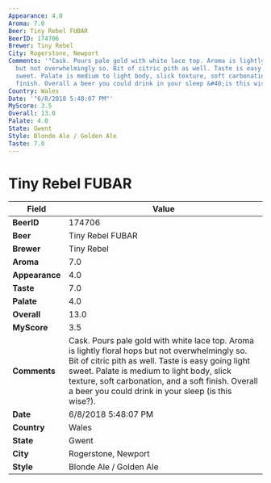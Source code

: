 ```yaml
---
Appearance: 4.0
Aroma: 7.0
Beer: Tiny Rebel FUBAR
BeerID: 174706
Brewer: Tiny Rebel
City: Rogerstone, Newport
Comments: '"Cask. Pours pale gold with white lace top. Aroma is lightly floral hops
  but not overwhelmingly so. Bit of citric pith as well. Taste is easy going light
  sweet. Palate is medium to light body, slick texture, soft carbonation, and a soft
  finish. Overall a beer you could drink in your sleep &#40;is this wise?&#41;."'
Country: Wales
Date: '"6/8/2018 5:48:07 PM"'
MyScore: 3.5
Overall: 13.0
Palate: 4.0
State: Gwent
Style: Blonde Ale / Golden Ale
Taste: 7.0
---
```


# Tiny Rebel FUBAR

| Field         | Value |
|---------------|-------|
| **BeerID** | 174706 |
| **Beer** | Tiny Rebel FUBAR |
| **Brewer** | Tiny Rebel |
| **Aroma** | 7.0 |
| **Appearance** | 4.0 |
| **Taste** | 7.0 |
| **Palate** | 4.0 |
| **Overall** | 13.0 |
| **MyScore** | 3.5 |
| **Comments** | Cask. Pours pale gold with white lace top. Aroma is lightly floral hops but not overwhelmingly so. Bit of citric pith as well. Taste is easy going light sweet. Palate is medium to light body, slick texture, soft carbonation, and a soft finish. Overall a beer you could drink in your sleep &#40;is this wise?&#41;. |
| **Date** | 6/8/2018 5:48:07 PM |
| **Country** | Wales |
| **State** | Gwent |
| **City** | Rogerstone, Newport |
| **Style** | Blonde Ale / Golden Ale |
